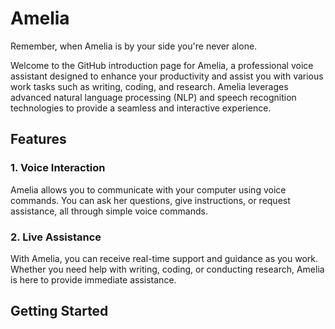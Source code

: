 # Amelia
Remember, when Amelia is by your side you're never alone.

Welcome to the GitHub introduction page for Amelia, a professional voice assistant designed to enhance your productivity and assist you with various work tasks such as writing, coding, and research. Amelia leverages advanced natural language processing (NLP) and speech recognition technologies to provide a seamless and interactive experience.

## Features

### 1. Voice Interaction
Amelia allows you to communicate with your computer using voice commands. You can ask her questions, give instructions, or request assistance, all through simple voice commands.

### 2. Live Assistance
With Amelia, you can receive real-time support and guidance as you work. Whether you need help with writing, coding, or conducting research, Amelia is here to provide immediate assistance.

## Getting Started
